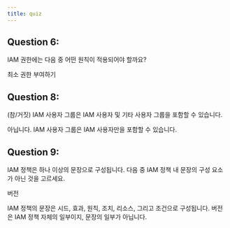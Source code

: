 ```yaml
---
title: quiz
---
```


## Question 6:
IAM 권한에는 다음 중 어떤 원칙이 적용되어야 할까요?

최소 권한 부여하기


## Question 8:
(참/거짓) IAM 사용자 그룹은 IAM 사용자 및 기타 사용자 그룹을 포함할 수 있습니다.

아닙니다. IAM 사용자 그룹은 IAM 사용자만을 포함할 수 있습니다.


## Question 9:
IAM 정책은 하나 이상의 문장으로 구성됩니다. 다음 중 IAM 정책 내 문장의 구성 요소가 아닌 것을 고르세요.

버전

IAM 정책의 문장은 시드, 효과, 원칙, 조치, 리소스, 그리고 조건으로 구성됩니다. 버전은 IAM 정책 자체의 일부이지, 문장의 일부가 아닙니다.

